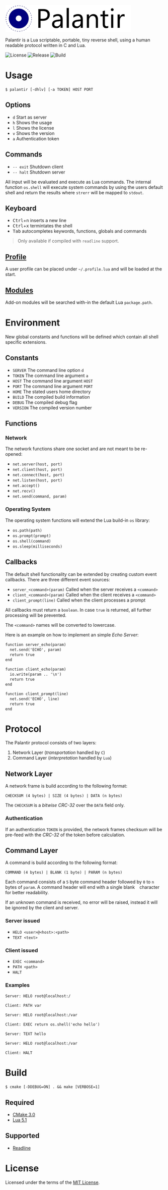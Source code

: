 ![Palantir](doc/palantir.png)

Palantir is a Lua scriptable, portable, tiny reverse shell, using a human
readable protocol written in C and Lua.

![License](https://img.shields.io/github/license/cuhsat/palantir.svg)
![Release](https://img.shields.io/github/release/cuhsat/palantir.svg)
![Build](https://img.shields.io/travis/cuhsat/palantir.svg)

# Usage
```
$ palantir [-dhlv] [-a TOKEN] HOST PORT
```

## Options
* `d` Start as server
* `h` Shows the usage
* `l` Shows the license
* `v` Shows the version
* `a` Authentication token

## Commands
* `-- exit` Shutdown client
* `-- halt` Shutdown server

All input will be evaluated and execute as Lua commands. The internal function
`os.shell` will execute system commands by using the users default shell and 
return the results where `strerr` will be mapped to `stdout`.

## Keyboard
* <kbd>Ctrl</kbd>+<kbd>n</kbd> inserts a new line
* <kbd>Ctrl</kbd>+<kbd>x</kbd> termintates the shell
* <kbd>Tab</kbd> autocompletes keywords, functions, globals and commands

> Only available if compiled with `readline` support.

## [Profile](https://www.github.com/cuhsat/palantir-profile)
A user profile can be placed under `~/.profile.lua` and will be loaded at the 
start.

## [Modules](https://www.github.com/cuhsat/palantir-modules)
Add-on modules will be searched with-in the default Lua `package.path`.

# Environment
New global constants and functions will be defined which contain all shell
specific extensions.

## Constants
* `SERVER`  The command line option `d`
* `TOKEN`   The command line argument `a`
* `HOST`    The command line argument `HOST`
* `PORT`    The command line argument `PORT`
* `HOME`    The stated users home directory
* `BUILD`   The compiled build information
* `DEBUG`   The compiled debug flag
* `VERSION` The compiled version number

## Functions

### Network
The network functions share one socket and are not meant to be re-opened:

* `net.server(host, port)`
* `net.client(host, port)`
* `net.connect(host, port)`
* `net.listen(host, port)`
* `net.accept()`
* `net.recv()`
* `net.send(command, param)`

### Operating System
The operating system functions will extend the Lua build-in `os` library:

* `os.path(path)`
* `os.prompt(prompt)`
* `os.shell(command)`
* `os.sleep(milliseconds)`

## Callbacks
The default shell functionality can be extended by creating custom event
callbacks. There are three different event sources:

* `server_<command>(param)` Called when the server receives a `<command>`
* `client_<command>(param)` Called when the client receives a `<command>`
* `client_prompt(line)`     Called when the client processes a prompt

All callbacks must return a `boolean`. In case `true` is returned, all further
processing will be prevented.

The `<command>` names will be converted to lowercase.

Here is an example on how to implement an simple _Echo Server_:
```
function server_echo(param)
  net.send('ECHO', param)
  return true
end
```
```
function client_echo(param)
  io.write(param .. '\n')
  return true
end
```
```
function client_prompt(line)
  net.send('ECHO', line)
  return true
end
```

# Protocol
The Palantir protocol consists of two layers:

1. Network Layer (_transportation_ handled by `C`)
2. Command Layer (_interpretation_ handled by `Lua`)

## Network Layer
A network frame is build according to the following format:
```
CHECKSUM (4 bytes) | SIZE (4 bytes) | DATA (n bytes)
```
The `CHECKSUM` is a _bitwise CRC-32_ over the `DATA` field only.

### Authentication
If an authentication `TOKEN` is provided, the network frames checksum will be
pre-feed with the _CRC-32_ of the token before calculation.

## Command Layer
A command is build according to the following format:
```
COMMAND (4 bytes) | BLANK (1 byte) | PARAM (n bytes)
```
Each command consists of a `5` byte command header followed by `0` to `n`
bytes of `param`. A command header will end with a single blank ` ` character
for better readability.

If an unknown command is received, no error will be raised, instead it will be
ignored by the client and server.

### Server issued
* `HELO <user>@<host>:<path>`
* `TEXT <text>`

### Client issued
* `EXEC <command>`
* `PATH <path>`
* `HALT`

### Examples
```
Server: HELO root@localhost:/
```
```
Client: PATH var
```

```
Server: HELO root@localhost:/var
```
```
Client: EXEC return os.shell('echo hello')
```
```
Server: TEXT hello
```

```
Server: HELO root@localhost:/var
```
```
Client: HALT
```

# Build
```
$ cmake [-DDEBUG=ON] . && make [VERBOSE=1]
```

## Required
* [CMake 3.0](https://cmake.org)
* [Lua 5.1](https://www.lua.org)

## Supported
* [Readline](https://cnswww.cns.cwru.edu/php/chet/readline/rltop.html)

# License
Licensed under the terms of the [MIT License](LICENSE).
